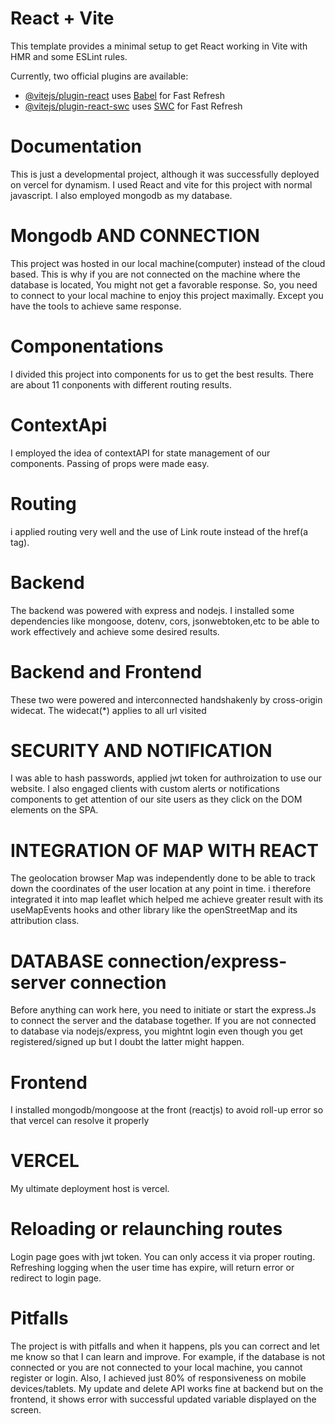 # React + Vite

This template provides a minimal setup to get React working in Vite with HMR and some ESLint rules.

Currently, two official plugins are available:

- [@vitejs/plugin-react](https://github.com/vitejs/vite-plugin-react/blob/main/packages/plugin-react/README.md) uses [Babel](https://babeljs.io/) for Fast Refresh
- [@vitejs/plugin-react-swc](https://github.com/vitejs/vite-plugin-react-swc) uses [SWC](https://swc.rs/) for Fast Refresh

# Documentation

This is just a developmental project, although it was successfully deployed on vercel for dynamism. I used React and vite for this project with normal javascript. I also employed mongodb as my database. 
# Mongodb AND CONNECTION
This project was hosted in our local machine(computer) instead of the cloud based. This is why if you are not connected on the machine where the database is located, You might not get a favorable response. So, you need to connect to your local machine to enjoy this project maximally. Except you have the tools to achieve same response.
# Componentations
I divided this project into components for us to get the best results. There are about 11 conponents with different routing results.
# ContextApi
I employed the idea of contextAPI for state management of our components. Passing of props were made easy.
# Routing
i applied routing very well and the use of Link route instead of the href(a tag).
# Backend
The backend was powered with express and nodejs. I installed some dependencies like mongoose, dotenv, cors, jsonwebtoken,etc to be able to work effectively and achieve some desired results.
# Backend and Frontend
These two were powered and interconnected handshakenly by cross-origin widecat. The widecat(*) applies to all url visited

# SECURITY AND NOTIFICATION
I was able to hash passwords, applied jwt token for authroization to use our website. I also engaged clients with custom alerts or notifications components to get attention of our site users as they click on the DOM elements on the SPA.
 
# INTEGRATION OF MAP WITH REACT
The geolocation browser Map was independently done to be able to track down the coordinates of the user location at any point in time. i therefore integrated it into map leaflet which helped me achieve greater result with its useMapEvents hooks and other library like the openStreetMap and its attribution class.
# DATABASE connection/express-server connection
Before anything can work here, you need to initiate or start the express.Js to connect the server and the database together. If you are not connected to database via nodejs/express, you mightnt login even though you get registered/signed up but I doubt the latter might happen. 
# Frontend
I installed mongodb/mongoose at the front (reactjs) to avoid roll-up error so that vercel can resolve it properly
# VERCEL
My ultimate deployment host is vercel.
# Reloading or relaunching routes
Login page goes with jwt token.  You can only access it via proper routing. Refreshing logging when the user time has expire, will return error or redirect to login page.
# Pitfalls
The project is with pitfalls and when it happens, pls you can correct and let me know so that I can learn and improve. For example, if the database is not connected or you are not connected to your local machine, you cannot register or login. Also, I achieved just 80% of responsiveness on mobile devices/tablets. My update and delete API works fine at backend but on the frontend, it shows error with successful updated variable displayed on the screen.
